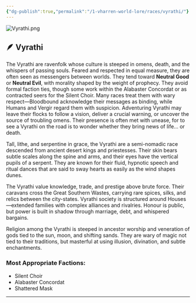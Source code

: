 ```yaml
---
{"dg-publish":true,"permalink":"/1-vharren-world-lore/races/vyrathi/"}
---
```


![Vyrathi.png](/img/user/z.%20Assets/Vyrathi.png)
## 🪶 **Vyrathi**

The Vyrathi are ravenfolk whose culture is steeped in omens, death, and the whispers of passing souls. Feared and respected in equal measure, they are often seen as messengers between worlds. They tend toward **Neutral Good** or **Neutral Evil**, with morality shaped by the weight of prophecy. They avoid formal faction ties, though some work within the Alabaster Concordat or as contracted seers for the Silent Choir. Many races treat them with wary respect—Bloodbound acknowledge their messages as binding, while Humans and Vergir regard them with suspicion. Adventuring Vyrathi may leave their flocks to follow a vision, deliver a crucial warning, or uncover the source of troubling omens. Their presence is often met with unease, for to see a Vyrathi on the road is to wonder whether they bring news of life… or death.

Tall, lithe, and serpentine in grace, the Vyrathi are a semi-nomadic race descended from ancient desert kings and priestesses. Their skin bears subtle scales along the spine and arms, and their eyes have the vertical pupils of a serpent. They are known for their fluid, hypnotic speech and ritual dances that are said to sway hearts as easily as the wind shapes dunes.

The Vyrathi value knowledge, trade, and prestige above brute force. Their caravans cross the Great Southern Wastes, carrying rare spices, silks, and relics between the city-states. Vyrathi society is structured around Houses—extended families with complex alliances and rivalries. Honour is public, but power is built in shadow through marriage, debt, and whispered bargains.

Religion among the Vyrathi is steeped in ancestor worship and veneration of gods tied to the sun, moon, and shifting sands. They are wary of magic not tied to their traditions, but masterful at using illusion, divination, and subtle enchantments.

### **Most Appropriate Factions:**
- Silent Choir
- Alabaster Concordat
- Shattered Mask

---
